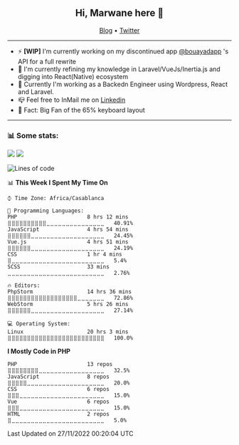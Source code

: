 <h2 align="center">Hi, Marwane here 👋</h2>
<p align="center">
  <a href="https://blog.moghwan.me">Blog</a> •
  <a href="https://twitter.com/moghwan">Twitter</a>
</p>

<hr>


-  ⚡️ **[WIP]** I'm currently working on my discontinued app [@bouayadapp](https://twitter.com/moghwan/status/1275170535018835970) 's API for a full rewrite
- 🌱 I'm currently refining my knowledge in Laravel/VueJs/Inertia.js and digging into React(Native) ecosystem
- 🎯 Currently I'm working as a Backedn Engineer using Wordpress, React and Laravel.
- 📪️ Feel free to InMail me on [Linkedin](https://linkedin.com/in/moghwan)
- 💭️ Fact: Big Fan of the 65% keyboard layout

<hr>

### 📊 Some stats:
![](https://komarev.com/ghpvc/?username=moghwan)
[![](https://wakatime.com/badge/user/511f0a0a-6747-4b42-8e92-cbc3d9e8f61b.svg)](https://wakatime.com/@moghwan)

<!--START_SECTION:waka-->
![Lines of code](https://img.shields.io/badge/From%20Hello%20World%20I%27ve%20Written--769%20Thousand%20lines%20of%20code-blue)

📊 **This Week I Spent My Time On** 

```text
⌚︎ Time Zone: Africa/Casablanca

💬 Programming Languages: 
PHP                      8 hrs 12 mins       ⣿⣿⣿⣿⣿⣿⣿⣿⣿⣿⣀⣀⣀⣀⣀⣀⣀⣀⣀⣀⣀⣀⣀⣀⣀   40.91% 
JavaScript               4 hrs 54 mins       ⣿⣿⣿⣿⣿⣿⣀⣀⣀⣀⣀⣀⣀⣀⣀⣀⣀⣀⣀⣀⣀⣀⣀⣀⣀   24.45% 
Vue.js                   4 hrs 51 mins       ⣿⣿⣿⣿⣿⣿⣀⣀⣀⣀⣀⣀⣀⣀⣀⣀⣀⣀⣀⣀⣀⣀⣀⣀⣀   24.19% 
CSS                      1 hr 4 mins         ⣿⣀⣀⣀⣀⣀⣀⣀⣀⣀⣀⣀⣀⣀⣀⣀⣀⣀⣀⣀⣀⣀⣀⣀⣀   5.4% 
SCSS                     33 mins             ⣀⣀⣀⣀⣀⣀⣀⣀⣀⣀⣀⣀⣀⣀⣀⣀⣀⣀⣀⣀⣀⣀⣀⣀⣀   2.76%

🔥 Editors: 
PhpStorm                 14 hrs 36 mins      ⣿⣿⣿⣿⣿⣿⣿⣿⣿⣿⣿⣿⣿⣿⣿⣿⣿⣿⣀⣀⣀⣀⣀⣀⣀   72.86% 
WebStorm                 5 hrs 26 mins       ⣿⣿⣿⣿⣿⣿⣀⣀⣀⣀⣀⣀⣀⣀⣀⣀⣀⣀⣀⣀⣀⣀⣀⣀⣀   27.14%

💻 Operating System: 
Linux                    20 hrs 3 mins       ⣿⣿⣿⣿⣿⣿⣿⣿⣿⣿⣿⣿⣿⣿⣿⣿⣿⣿⣿⣿⣿⣿⣿⣿⣿   100.0%

```

**I Mostly Code in PHP** 

```text
PHP                      13 repos            ⣿⣿⣿⣿⣿⣿⣿⣿⣀⣀⣀⣀⣀⣀⣀⣀⣀⣀⣀⣀⣀⣀⣀⣀⣀   32.5% 
JavaScript               8 repos             ⣿⣿⣿⣿⣿⣀⣀⣀⣀⣀⣀⣀⣀⣀⣀⣀⣀⣀⣀⣀⣀⣀⣀⣀⣀   20.0% 
CSS                      6 repos             ⣿⣿⣿⣀⣀⣀⣀⣀⣀⣀⣀⣀⣀⣀⣀⣀⣀⣀⣀⣀⣀⣀⣀⣀⣀   15.0% 
Vue                      6 repos             ⣿⣿⣿⣀⣀⣀⣀⣀⣀⣀⣀⣀⣀⣀⣀⣀⣀⣀⣀⣀⣀⣀⣀⣀⣀   15.0% 
HTML                     2 repos             ⣿⣀⣀⣀⣀⣀⣀⣀⣀⣀⣀⣀⣀⣀⣀⣀⣀⣀⣀⣀⣀⣀⣀⣀⣀   5.0%

```



 Last Updated on 27/11/2022 00:20:04 UTC
<!--END_SECTION:waka-->

<!-- ![moghwan's GitHub stats](https://github-readme-stats.vercel.app/api/top-langs/?username=moghwan&langs_count=6&hide=html&layout=compact&theme=nord&custom_title=Github%20Stats) -->

<!-- ![moghwan's Wakatime stats](https://github-readme-stats.vercel.app/api/wakatime?username=moghwan&theme=nord&langs_count=6&layout=compact) -->

